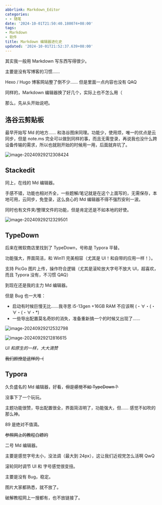 ```yaml
---
abbrlink: Markdown_Editor
categories:
- - 随笔
date: '2024-10-01T21:50:40.180074+08:00'
tags:
- Markdown
- 软件
title: Markdown 编辑器进化史
updated: '2024-10-01T21:52:37.639+08:00'
---
```

其实我一般用 Markdown 写东西写得很少。

主要是没有写博客的习惯……

Hexo / Hugo 博客网站整了倒不少…… 但是里面一点内容也没有 QAQ

同样的，Markdown 编辑器换了好几个，实际上也不怎么用（

那么，先从头开始说吧。

## 洛谷云剪贴板

最早开始写 Md 的地方…… 和洛谷图床同理。功能少，使用烦，唯一的优点是云同步，但是 note.ms 完全可以做到同样的事，而且无需登录，再说我也没什么跨设备传输的需求，所以也就刚开始的时候用一用，后面就弃坑了。

![image-20240929212308424](https://chocolateater.github.io/PicHub//202409292123660.png)

## Stackedit

同上，在线的 Md 编辑器。

手感不错，功能也相对齐全，一些题解/笔记就是在这个上面写的，无需保存，本地可用，云同步，免登录，这么良心的 Md 编辑器不得不强烈安利一波。

同时也有文件夹/整理文件的功能，但是肯定还是不如本地的好使。

![image-20240929212329501](https://chocolateater.github.io/PicHub//202409292123696.png)

## TypeDown

后来在微软商店里找到了 TypeDown，号称是 Typora 平替。

功能强大，界面简洁，和 Win11 完美相容（尤其是 UI！和自带的应用一样！）。

支持 PicGo 图片上传，操作符合逻辑（尤其是滚轮放大字号不放大 UI，超喜欢，而且 Typora 没有，不习惯 QAQ）

到现在还是我的主力 Md 编辑器。

但是 Bug 也一大堆：

- 启动有时候巨慢无比……我寻思 i5-13gen +16GB RAM 不应该啊 (・∀・(・∀・(・∀・*)
- 一些导出配置莫名奇妙的消失，准备重新搞一个的时候又出现了……

![image-20240929212532798](https://chocolateater.github.io/PicHub//202409292125871.png)

![image-20240929212816615](https://chocolateater.github.io/PicHub//202409292128865.png)

*UI 和原生的一样，大大滴赞*

~~我们颜控是这样的（~~

## Typora

久负盛名的 Md 编辑器，好看，~~但是感觉不如 TypeDown？~~

没事下了一个玩玩。

主题功能很赞，导出配置很全，界面简洁明了，功能强大，但…… 感觉不如吹的那么神。

89 是绝对不值滴。

~~参照网上的教程白嫖的~~

二号 Md 编辑器。

主要是感觉字号太小，没法调（最大到 24px），这让我们近视党怎么活啊 QwQ

滚轮同时调节 UI 和 字号感觉很变扭。

主要是没有 Bug，稳定。

图片大家都熟悉，就不放了。

破解教程网上一搜都有，也不放链接了。
